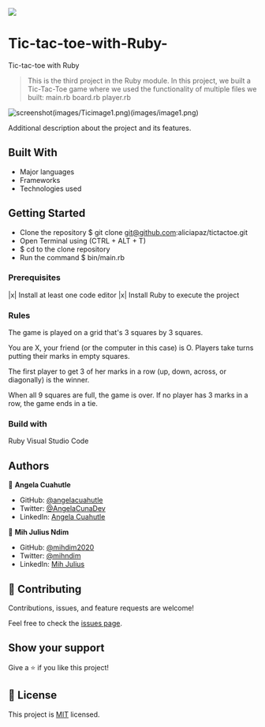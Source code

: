 

![](https://img.shields.io/badge/Microverse-blueviolet)

# Tic-tac-toe-with-Ruby-
Tic-tac-toe with Ruby

> This is the third project in the Ruby module. In this project, we built a Tic-Tac-Toe game where we used the functionality of multiple files we built: main.rb board.rb player.rb

![screenshot](./app_screenshot.png)(images/Ticimage1.png)(images/image1.png)

Additional description about the project and its features.

## Built With

- Major languages
- Frameworks
- Technologies used


## Getting Started

- Clone the repository $ git clone git@github.com:aliciapaz/tictactoe.git
- Open Terminal using (CTRL + ALT + T)
- $ cd to the clone repository
- Run the command $ bin/main.rb

### Prerequisites

|x| Install at least one code editor
|x| Install Ruby to execute the project

### Rules

The game is played on a grid that's 3 squares by 3 squares.

You are X, your friend (or the computer in this case) is O. Players take turns putting their marks in empty squares.

The first player to get 3 of her marks in a row (up, down, across, or diagonally) is the winner.

When all 9 squares are full, the game is over. If no player has 3 marks in a row, the game ends in a tie.

### Build with

Ruby
Visual Studio Code

## Authors

👤 **Angela Cuahutle**

- GitHub: [@angelacuahutle](https://github.com/angelacuahutle)
- Twitter: [@AngelaCunaDev](https://twitter.com/AngelaCunaDev)
- LinkedIn: [Angela Cuahutle](https://linkedin.com/AngelaCuahutle)

👤 **Mih Julius Ndim**

- GitHub: [@mihdim2020](https://github.com/mihdim2020)
- Twitter: [@mihndim](https://twitter.com/mihndim)
- LinkedIn: [Mih Julius](https://linkedin.com/MihJulius)

## 🤝 Contributing

Contributions, issues, and feature requests are welcome!

Feel free to check the [issues page]().

## Show your support

Give a ⭐️ if you like this project!

## 📝 License

This project is [MIT](lic.url) licensed.
